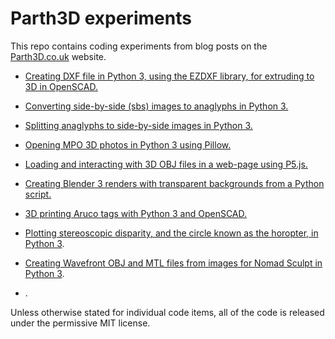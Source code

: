 # Parth3D experiments

This repo contains coding experiments from blog posts on the [Parth3D.co.uk](https://parth3d.co.uk/) website.

* [Creating DXF file in Python 3, using the EZDXF library, for extruding to 3D in OpenSCAD.](https://github.com/drandrewthomas/Parth3D-experiments/tree/main/python_ezdxf_openscad)

* [Converting side-by-side (sbs) images to anaglyphs in Python 3.](https://github.com/drandrewthomas/Parth3D-experiments/tree/main/python_sbs_anaglyph)

* [Splitting anaglyphs to side-by-side images in Python 3.](https://github.com/drandrewthomas/Parth3D-experiments/tree/main/python_anaglyph_splitting)

* [Opening MPO 3D photos in Python 3 using Pillow.](https://github.com/drandrewthomas/Parth3D-experiments/tree/main/python_mpo_opening)

* [Loading and interacting with 3D OBJ files in a web-page using P5.js.](https://github.com/drandrewthomas/Parth3D-experiments/blob/main/ufo_3d_p5js/readme.md)

* [Creating Blender 3 renders with transparent backgrounds from a Python script.](https://github.com/drandrewthomas/Parth3D-experiments/tree/main/python_blender_transparency)

* [3D printing Aruco tags with Python 3 and OpenSCAD.](https://github.com/drandrewthomas/Parth3D-experiments/tree/main/python_aruco_openscad)

* [Plotting stereoscopic disparity, and the circle known as the horopter, in Python 3](https://github.com/drandrewthomas/Parth3D-experiments/tree/main/pyton_horopter).

* [Creating Wavefront OBJ and MTL files from images for Nomad Sculpt in Python 3](https://github.com/drandrewthomas/Parth3D-experiments/tree/main/python_photo_assets).

* [](https://github.com/drandrewthomas/Parth3D-experiments/tree/main/vr360_depthmap_to_obj).

Unless otherwise stated for individual code items, all of the code is released under the permissive MIT license.
